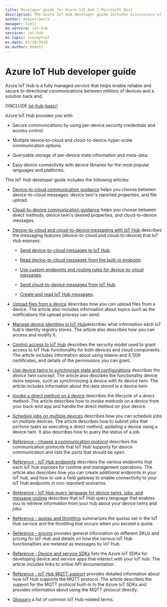 ```yaml
---
title: Developer guide for Azure IoT Hub | Microsoft Docs
description: The Azure IoT Hub developer guide includes discussions of endpoints, security, the identity registry, device management, direct methods, device twins, file uploads, jobs, the IoT Hub query language, and messaging.
author: dominicbetts
manager: timlt
ms.service: iot-hub
services: iot-hub
ms.topic: conceptual
ms.date: 01/29/2018
ms.author: dobett
---
```


# Azure IoT Hub developer guide

Azure IoT Hub is a fully managed service that helps enable reliable and secure bi-directional communications between millions of devices and a solution back end.

[!INCLUDE [iot-hub-basic](../../includes/iot-hub-basic-partial.md)]

Azure IoT Hub provides you with:

* Secure communications by using per-device security credentials and access control.

* Multiple device-to-cloud and cloud-to-device hyper-scale communication options.

* Queryable storage of per-device state information and meta-data.

* Easy device connectivity with device libraries for the most popular languages and platforms.

This IoT Hub developer guide includes the following articles:

* [Device-to-cloud communication guidance](iot-hub-devguide-d2c-guidance.md) helps you choose between device-to-cloud messages, device twin's reported properties, and file upload.

* [Cloud-to-device communication guidance](iot-hub-devguide-c2d-guidance.md) helps you choose between direct methods, device twin's desired properties, and cloud-to-device messages.

* [Device-to-cloud and cloud-to-device messaging with IoT Hub](iot-hub-devguide-messaging.md) describes the messaging features (device-to-cloud and cloud-to-device) that IoT Hub exposes.

  * [Send device-to-cloud messages to IoT Hub](iot-hub-devguide-messages-d2c.md).

  * [Read device-to-cloud messages from the built-in endpoint](iot-hub-devguide-messages-read-builtin.md).

  * [Use custom endpoints and routing rules for device-to-cloud messages](iot-hub-devguide-messages-read-custom.md).

  * [Send cloud-to-device messages from IoT Hub](iot-hub-devguide-messages-c2d.md).

  * [Create and read IoT Hub messages](iot-hub-devguide-messages-construct.md).

* [Upload files from a device](iot-hub-devguide-file-upload.md) describes how you can upload files from a device. The article also includes information about topics such as the notifications the upload process can send.

* [Manage device identities in IoT Hub](iot-hub-devguide-identity-registry.md)describes what information each IoT hub's identity registry stores. The article also describes how you can access and modify it.

* [Control access to IoT Hub](iot-hub-devguide-security.md) describes the security model used to grant access to IoT Hub functionality for both devices and cloud components. The article includes information about using tokens and X.509 certificates, and details of the permissions you can grant.

* [Use device twins to synchronize state and configurations](iot-hub-devguide-device-twins.md) describes the *device twin* concept. The article also descibes the functionality device twins expose, such as synchronizing a device with its device twin. The article includes information about the data stored in a device twin.

* [Invoke a direct method on a device](iot-hub-devguide-direct-methods.md) describes the lifecycle of a direct method. The article describes how to invoke methods on a device from your back-end app and handle the direct method on your device.

* [Schedule jobs on multiple devices](iot-hub-devguide-jobs.md) describes how you can schedule jobs on multiple devices. The article describes how to submit jobs that perform tasks as executing a direct method, updating a device using a device twin. It also describes how to query the status of a job.

* [Reference - choose a communication protocol](iot-hub-devguide-protocols.md) describes the communication protocols that IoT Hub supports for device communication and lists the ports that should be open.

* [Reference - IoT Hub endpoints](iot-hub-devguide-endpoints.md) describes the various endpoints that each IoT hub exposes for runtime and management operations. The article also describes how you can create additional endpoints in your IoT hub, and how to use a field gateway to enable connectivity to your IoT Hub endpoints in non-standard scenarios.

* [Reference - IoT Hub query language for device twins, jobs, and message routing](iot-hub-devguide-query-language.md) describes that IoT Hub query language that enables you to retrieve information from your hub about your device twins and jobs.

* [Reference - quotas and throttling](iot-hub-devguide-quotas-throttling.md) summarizes the quotas set in the IoT Hub service and the throttling that occurs when you exceed a quota.

* [Reference - pricing](iot-hub-devguide-pricing.md) provides general information on different SKUs and pricing for IoT Hub and details on how the various IoT Hub functionalities are metered as messages by IoT Hub.

* [Reference - Device and service SDKs](iot-hub-devguide-sdks.md) lists the Azure IoT SDKs for developing device and service apps that interact with your IoT hub. The article includes links to online API documentation.

* [Reference - IoT Hub MQTT support](iot-hub-mqtt-support.md) provides detailed information about how IoT Hub supports the MQTT protocol. The article describes the support for the MQTT protocol built-in to the Azure IoT SDKs and provides information about using the MQTT protocol directly.

* [Glossary](iot-hub-devguide-glossary.md) a list of common IoT Hub-related terms.